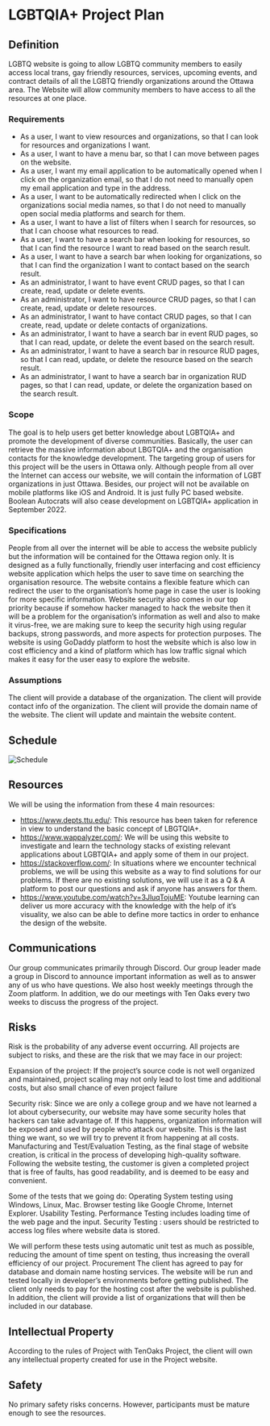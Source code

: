 # LGBTQIA+ Project Plan
## Definition
LGBTQ website is going to allow LGBTQ community members to easily access local trans, gay friendly resources, services, upcoming events, and contract details of all the LGBTQ friendly organizations around the Ottawa area. The Website will allow community members to have access to all the resources at one place.	

### Requirements 
- As a user, I want to view resources and organizations, so that I can look for resources and organizations I want.	
- As a user, I want to have a menu bar, so that I can move between pages on the website.
- As a user, I want my email application to be automatically opened when I click on the organization email, so that I do not need to manually open my email application and type in the address.
- As a user, I want to be automatically redirected when I click on the organizations social media names, so that I do not need to manually open social media platforms and search for them.
- As a user, I want to have a list of filters when I search for resources, so that I can choose what resources to read.
- As a user, I want to have a search bar when looking for resources, so that I can find the resource I want to read based on the search result.
- As a user, I want to have a search bar when looking for organizations, so that I can find the organization I want to contact based on the search result.
- As an administrator, I want to have event CRUD pages, so that I can create, read, update or delete events.
- As an administrator, I want to have resource CRUD pages, so that I can create, read, update or delete resources.
- As an administrator, I want to have contact CRUD pages, so that I can create, read, update or delete contacts of organizations.
- As an administrator, I want to have a search bar in event RUD pages, so that I can read, update, or delete the event based on the search result.
- As an administrator, I want to have a search bar in resource RUD pages, so that I can read, update, or delete the resource based on the search result.
- As an administrator, I want to have a search bar in organization RUD pages, so that I can read, update, or delete the organization based on the search result.

### Scope 
The goal is to help users get better knowledge about LGBTQIA+ and promote the development of diverse communities. Basically, the user can retrieve the massive information about LBGTQIA+ and the organisation contacts for the knowledge development. The targeting group of users for this project will be the users in Ottawa only. Although people from all over the Internet can access our website, we will contain the information of LGBT organizations in just Ottawa. Besides, our project will not be available on mobile platforms like iOS and Android. It is just fully PC based website. Boolean Autocrats will also cease development on LGBTQIA+ application in September 2022.

### Specifications 
People from all over the internet will be able to access the website publicly but the information will be contained for the Ottawa region only.
It is designed as a fully functionally, friendly user interfacing and cost efficiency website application which helps the user to save time on searching the organisation resource.
The website contains a flexible feature which can redirect the user to the organisation’s home page in case the user is looking for more specific information.
Website security also comes in our top priority because if somehow hacker managed to hack the website then it will be a problem for the organisation’s information as well and also to make it virus-free, we are making sure to keep the security high using regular backups, strong passwords, and more aspects for protection purposes.
The website is using GoDaddy platform to host the website which is also low in cost efficiency and a kind of platform which has low traffic signal which makes it easy for the user easy to explore the website.


### Assumptions
The client will provide a database of the organization.
The client will provide contact info of the organization.
The client will provide the domain name of the website.
The client will update and maintain the website content.


## Schedule 
![Schedule](https://i.ibb.co/Yc6c98T/Capture.jpg)


## Resources
We will be using the information from these 4 main resources:
- https://www.depts.ttu.edu/: This resource has been taken for reference in view to understand the basic concept of LBGTQIA+.
- https://www.wappalyzer.com/: We will be using this website to investigate and learn the technology stacks of existing relevant applications about LGBTQIA+ and apply some of them in our project.
- https://stackoverflow.com/: In situations where we encounter technical problems, we will be using this website as a way to find solutions for our problems. If there are no existing solutions, we will use it as a Q & A platform to post our questions and ask if anyone has answers for them.
- https://www.youtube.com/watch?v=3JluqTojuME: Youtube learning can deliver us more accuracy with the knowledge with the help of it’s visuality, we also can be able to define more tactics in order to enhance the design of the website.

## Communications 
Our group communicates primarily through Discord. Our group leader made a group in Discord to announce important information as well as to answer any of us who have questions. We also host weekly meetings through the Zoom platform. In addition, we do our meetings with Ten Oaks every two weeks to discuss the progress of the project.

## Risks 
Risk is the probability of any adverse event occurring. All projects are subject to risks, and these are the risk that we may face in our project: 

Expansion of the project: If the project’s source code is not well organized and maintained, project scaling may not only lead to lost time and additional costs, but also small chance of even project failure

Security risk: Since we are only a college group and we have not learned a lot about cybersecurity, our website may have some security holes that hackers can take advantage of. If this happens, organization information will be exposed and used by people who attack our website. This is the last thing we want, so we will try to prevent it from happening at all costs.
Manufacturing and Test/Evaluation 
Testing, as the final stage of website creation, is critical in the process of developing high-quality software. Following the website testing, the customer is given a completed project that is free of faults, has good readability, and is deemed to be easy and convenient.

Some of the tests that we going do:
Operating System testing using Windows, Linux, Mac.
Browser testing like Google Chrome, Internet Explorer.
Usability Testing.
Performance Testing includes loading time of the web page and the input.
Security Testing : users should be restricted to access log files where website data is stored.

We will perform these tests using automatic unit test as much as possible, reducing the amount of time spent on testing, thus increasing the overall efficiency of our project.
Procurement 
The client has agreed to pay for database and domain name hosting services. The website will be run and tested locally in developer’s environments before getting published. The client only needs to pay for the hosting cost after the website is published. In addition, the client will provide a list of organizations that will then be included in our database. 



## Intellectual Property 
According to the rules of Project with TenOaks Project, the client will own any intellectual property created for use in the Project website.



## Safety 
No primary safety risks concerns. However, participants must be mature enough to see the resources.



